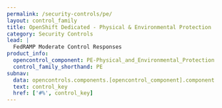 ```yaml
---
permalink: /security-controls/pe/
layout: control_family
title: OpenShift Dedicated - Physical & Environmental Protection
category: Security Controls
lead: |
  FedRAMP Moderate Control Responses
product_info:
  opencontrol_component: PE-Physical_and_Environmental_Protection
  control_family_shorthand: PE
subnav:
  data: opencontrols.components.[opencontrol_component].component
  text: control_key
  href: ['#%', control_key]
---
```

